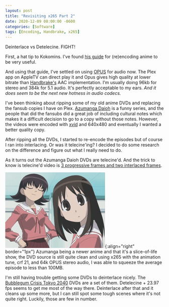 ```yaml
---
layout: post
title: "Revisiting x265 Part 2"
date: 2020-12-09 08:00:00 -0600
categories: [Software]
tags: [Encoding, Handbrake, x265]
---
```


Deinterlace vs Detelecine. FIGHT!

First, a hat tip to Kokomins. I've found [his guide](https://kokomins.wordpress.com/2019/10/10/anime-encoding-guide-for-x265-and-why-to-never-use-flac/) for (re)encoding anime to be very useful.

And using that guide, I've settled on using [OPUS](https://infogalactic.com/info/Opus_(audio_format)) for audio now. The Plex app on AppleTV can direct play it and Opus gives high quality at lower bitrate than [Handbrake's](https://handbrake.fr/) AAC implementation. I'm usually doing 96kb for stereo and 384k for 5.1 audio. It's perfectly acceptable to my ears. *And it does seem to be the next new hotness in audio codecs.*

I've been thinking about ripping some of my old anime DVDs and replacing the fansub copies I have on Plex. [Azumanga Daioh](https://www.imdb.com/title/tt0339955/) is a funny series, and the people that did the fansubs did a great job of including cultural notes which makes it a difficult decision to go to a copy without those notes. However, the videos were encoded with [xvid](https://infogalactic.com/info/Xvid) and 640x480 and eventually I wanted a better quality copy.

After ripping all the DVDs, I started to re-encode the episodes but of course I ran into interlacing. Or was it telecine'ing? I decided to do some research on the difference and figure out what I really need to do.

As it turns out the Azumanga Daioh DVDs are telecine'd. And the trick to know is telecine'd video is [3 progressive frames and two interlaced frames](https://forum.videohelp.com/threads/226467-to-interlace-or-deinterlace-that-is-the-question#post1324797).

![Azumanga Daioh screenshot](/assets/2020/12/AzumangaDaioh-S01E01.png){:align="right" border="1px"} Azumanga being a newer anime and that it's a slice-of-life show, the DVD source is still quite clean and using x265 with the animation tune, crf 21, and 64k OPUS stereo audio, I was able to squeeze the average episode to less than 100MB.

I'm still having trouble getting some DVDs to deinterlace nicely. The [Bubblegum Crisis Tokyo 2040](https://www.imdb.com/title/tt0175385/) DVDs are a set of them. Detelecine + 23.97 fps seems to get me most of the way there. Deinterlace after that and it cleans up some more, but I can still spot some tough scenes where it's not quite right. Luckily, those are few in number.
